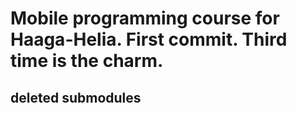 # Mobile programming course for Haaga-Helia. First commit. Third time is the charm.
## deleted submodules